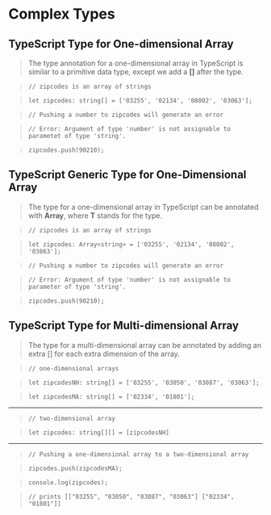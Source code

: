 # Complex Types

## TypeScript Type for One-dimensional Array
> The type annotation for a one-dimensional array in TypeScript is similar to a primitive data type, except we add a **[]** after the type.

> `// zipcodes is an array of strings`

> `let zipcodes: string[] = ['03255', '02134', '08002', '03063'];`

> `// Pushing a number to zipcodes will generate an error`

> `// Error: Argument of type 'number' is not assignable to parametet of type 'string'.`

> `zipcodes.push(90210);`

## TypeScript Generic Type for One-Dimensional Array
> The type for a one-dimensional array in TypeScript can be annotated with **Array<T>**, where **T** stands for the type.

> `// zipcodes is an array of strings`

> `let zipcodes: Array<string> = ['03255', '02134', '08002', '03063'];`

> `// Pushing a number to zipcodes will generate an error`

> `// Error: Argument of type 'number' is not assignable to parameter of type 'string'.`

> `zipcodes.push(90210);`

## TypeScript Type for Multi-dimensional Array
> The type for a multi-dimensional array can be annotated by adding an extra [] for each extra dimension of the array.

> `// one-dimensional arrays`

> `let zipcodesNH: string[] = ['03255', '03050', '03087', '03063'];`

> `let zipcodesMA: string[] = ['02334', '01801'];`

---

> `// two-dimensional array`

> `let zipcodes: string[][] = [zipcodesNH]`

---

> `// Pushing a one-dimensional array to a two-dimensional array`

> `zipcodes.push(zipcodesMA);`

> `console.log(zipcodes);`

> `// prints [["03255", "03050", "03087", "03063"] ["02334", "01801"]]`
